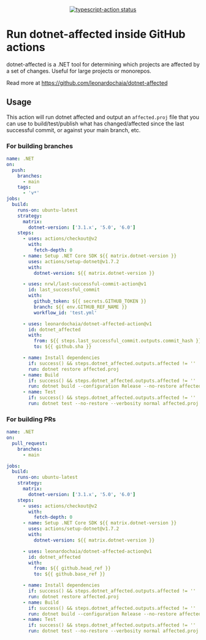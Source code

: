 <p align="center">
  <a href="https://github.com/actions/typescript-action/actions"><img alt="typescript-action status" src="https://github.com/actions/typescript-action/workflows/build-test/badge.svg"></a>
</p>

# Run dotnet-affected inside GitHub actions

dotnet-affected is a .NET tool for determining which projects are affected by a set of changes. Useful for large projects or monorepos.

Read more at <https://github.com/leonardochaia/dotnet-affected>

## Usage

This action will run dotnet affected and output an `affected.proj` file that you can use to build/test/publish what has changed/affected since the last successful commit, or against your main branch, etc.

### For building branches

```yaml
name: .NET
on:
  push:
    branches:
      - main
    tags:
      - 'v*'
jobs:
  build:
    runs-on: ubuntu-latest
    strategy:
      matrix:
        dotnet-version: ['3.1.x', '5.0', '6.0']
    steps:
      - uses: actions/checkout@v2
        with:
          fetch-depth: 0
      - name: Setup .NET Core SDK ${{ matrix.dotnet-version }}
        uses: actions/setup-dotnet@v1.7.2
        with:
          dotnet-version: ${{ matrix.dotnet-version }}

      - uses: nrwl/last-successful-commit-action@v1
        id: last_successful_commit
        with:
          github_token: ${{ secrets.GITHUB_TOKEN }}
          branch: ${{ env.GITHUB_REF_NAME }}
          workflow_id: 'test.yml'

      - uses: leonardochaia/dotnet-affected-action@v1
        id: dotnet_affected
        with:
          from: ${{ steps.last_successful_commit.outputs.commit_hash }}
          to: ${{ github.sha }}

      - name: Install dependencies
        if: success() && steps.dotnet_affected.outputs.affected != ''
        run: dotnet restore affected.proj
      - name: Build
        if: success() && steps.dotnet_affected.outputs.affected != ''
        run: dotnet build --configuration Release --no-restore affected.proj
      - name: Test
        if: success() && steps.dotnet_affected.outputs.affected != ''
        run: dotnet test --no-restore --verbosity normal affected.proj
```

### For building PRs

```yaml
name: .NET
on:  
  pull_request:
    branches:
      - main

jobs:
  build:
    runs-on: ubuntu-latest
    strategy:
      matrix:
        dotnet-version: ['3.1.x', '5.0', '6.0']
    steps:
      - uses: actions/checkout@v2
        with:
          fetch-depth: 0
      - name: Setup .NET Core SDK ${{ matrix.dotnet-version }}
        uses: actions/setup-dotnet@v1.7.2
        with:
          dotnet-version: ${{ matrix.dotnet-version }}

      - uses: leonardochaia/dotnet-affected-action@v1
        id: dotnet_affected
        with:
          from: ${{ github.head_ref }}
          to: ${{ github.base_ref }}

      - name: Install dependencies
        if: success() && steps.dotnet_affected.outputs.affected != ''
        run: dotnet restore affected.proj
      - name: Build
        if: success() && steps.dotnet_affected.outputs.affected != ''
        run: dotnet build --configuration Release --no-restore affected.proj
      - name: Test
        if: success() && steps.dotnet_affected.outputs.affected != ''
        run: dotnet test --no-restore --verbosity normal affected.proj
```
